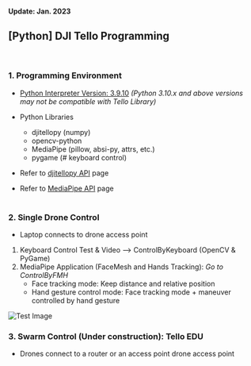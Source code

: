 <h4>Update:  Jan. 2023</h4>

<h2>[Python] DJI Tello Programming</h2>

<br/><h3>1. Programming Environment</h3>

-   <u>Python Interpreter Version: 3.9.10</u> <em>(Python 3.10.x and above versions may not be compatible with Tello Library)</em>
-   Python Libraries

    -   djitellopy (numpy)
    -   opencv-python
    -   MediaPipe (pillow, absi-py, attrs, etc.)
    -   pygame (# keyboard control)

-   Refer to [djitellopy API](https://djitellopy.readthedocs.io/en/latest/) page</br>
-   Refer to [MediaPipe API](https://google.github.io/mediapipe/) page</br></br>

<h3>2. Single Drone Control</h3>

-   Laptop connects to drone access point

1. Keyboard Control Test & Video --> ControlByKeyboard (OpenCV & PyGame) 
2. MediaPipe Application (FaceMesh and Hands Tracking): <em>Go to ControlByFMH </em>
    - Face tracking mode: Keep distance and relative position
    - Hand gesture control mode: Face tracking mode + maneuver controlled by hand gesture

![Test Image](../Images/drone_demo.jpg)

<h3>3. Swarm Control (Under construction): Tello EDU</h3>

-   Drones connect to a router or an access point drone access point

<!-- 1. Basic Movement Test : [basicTest.py](link-to-file)
2. Keyboard Control Test & Video : [keyControl.py](link-to-file)
3. MediaPipe Application
   -   Face tracking mode
   -   Hand gesture control mode -->
